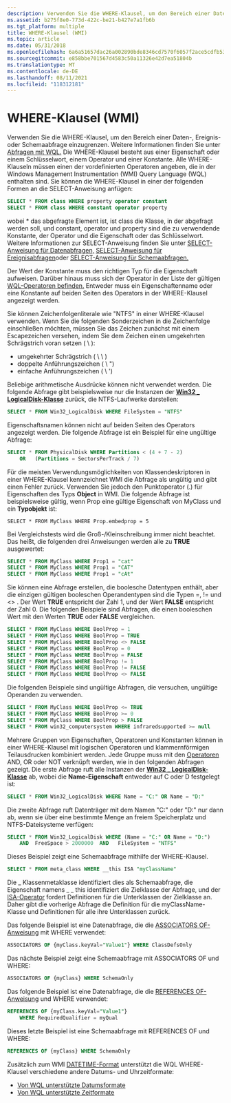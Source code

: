 ```yaml
---
description: Verwenden Sie die WHERE-Klausel, um den Bereich einer Daten-, Ereignis- oder Schemaabfrage einzugrenzen.
ms.assetid: b275f8e0-773d-422c-be21-b427e7a1fb6b
ms.tgt_platform: multiple
title: WHERE-Klausel (WMI)
ms.topic: article
ms.date: 05/31/2018
ms.openlocfilehash: 6a6a51657dac26a002890bde8346cd7570f6057f2ace5cdfb5350d6c90d0fee8
ms.sourcegitcommit: e858bbe701567d4583c50a11326e42d7ea51804b
ms.translationtype: MT
ms.contentlocale: de-DE
ms.lasthandoff: 08/11/2021
ms.locfileid: "118312181"
---
```

# <a name="where-clause-wmi"></a>WHERE-Klausel (WMI)

Verwenden Sie die WHERE-Klausel, um den Bereich einer Daten-, Ereignis- oder Schemaabfrage einzugrenzen. Weitere Informationen finden Sie unter [Abfragen mit WQL.](querying-with-wql.md) Die WHERE-Klausel besteht aus einer Eigenschaft oder einem Schlüsselwort, einem Operator und einer Konstante. Alle WHERE-Klauseln müssen einen der vordefinierten Operatoren angeben, die in der Windows Management Instrumentation (WMI) Query Language (WQL) enthalten sind. Sie können die WHERE-Klausel in einer der folgenden Formen an die SELECT-Anweisung anfügen:


```sql
SELECT * FROM class WHERE property operator constant
SELECT * FROM class WHERE constant operator property
```



wobei \* das abgefragte Element ist, ist class die Klasse, in der abgefragt werden soll, und constant, operator und property sind die zu verwendende Konstante, der Operator und die Eigenschaft oder das Schlüsselwort. Weitere Informationen zur SELECT-Anweisung finden Sie unter [SELECT-Anweisung für Datenabfragen,](select-statement-for-data-queries.md) [SELECT-Anweisung für Ereignisabfragen](select-statement-for-event-queries.md)oder [SELECT-Anweisung für Schemaabfragen.](select-statement-for-schema-queries.md)

Der Wert der Konstante muss den richtigen Typ für die Eigenschaft aufweisen. Darüber hinaus muss sich der Operator in der Liste der gültigen [WQL-Operatoren befinden.](wql-operators.md) Entweder muss ein Eigenschaftenname oder eine Konstante auf beiden Seiten des Operators in der WHERE-Klausel angezeigt werden.

Sie können Zeichenfolgenliterale wie "NTFS" in einer WHERE-Klausel verwenden. Wenn Sie die folgenden Sonderzeichen in die Zeichenfolge einschließen möchten, müssen Sie das Zeichen zunächst mit einem Escapezeichen versehen, indem Sie dem Zeichen einen umgekehrten Schrägstrich voran setzen ( \\ ):

-   umgekehrter Schrägstrich ( \\ \\ )
-   doppelte Anführungszeichen ( \\ ")
-   einfache Anführungszeichen ( \\ ')

Beliebige arithmetische Ausdrücke können nicht verwendet werden. Die folgende Abfrage gibt beispielsweise nur die Instanzen der [**Win32 \_ LogicalDisk-Klasse**](/windows/desktop/CIMWin32Prov/win32-logicaldisk) zurück, die NTFS-Laufwerke darstellen:


```sql
SELECT * FROM Win32_LogicalDisk WHERE FileSystem = "NTFS"
```



Eigenschaftsnamen können nicht auf beiden Seiten des Operators angezeigt werden. Die folgende Abfrage ist ein Beispiel für eine ungültige Abfrage:


```sql
SELECT * FROM PhysicalDisk WHERE Partitions < (4 + 7 - 2) 
    OR   (Partitions = SectorsPerTrack / 7)
```



Für die meisten Verwendungsmöglichkeiten von Klassendeskriptoren in einer WHERE-Klausel kennzeichnet WMI die Abfrage als ungültig und gibt einen Fehler zurück. Verwenden Sie jedoch den Punktoperator (.) für Eigenschaften des Typs **Object** in WMI. Die folgende Abfrage ist beispielsweise gültig, wenn Prop eine gültige Eigenschaft von MyClass und ein **Typobjekt** ist:

``` syntax
SELECT * FROM MyClass WHERE Prop.embedprop = 5
```

Bei Vergleichstests wird die Groß-/Kleinschreibung immer nicht beachtet. Das heißt, die folgenden drei Anweisungen werden alle zu **TRUE** ausgewertet:


```sql
SELECT * FROM MyClass WHERE Prop1 = "cat"
SELECT * FROM MyClass WHERE Prop1 = "CAT"
SELECT * FROM MyClass WHERE Prop1 = "cAt"
```



Sie können eine Abfrage erstellen, die boolesche Datentypen enthält, aber die einzigen gültigen booleschen Operandentypen sind die Typen =, != und <> . Der Wert **TRUE** entspricht der Zahl 1, und der Wert **FALSE** entspricht der Zahl 0. Die folgenden Beispiele sind Abfragen, die einen booleschen Wert mit den Werten **TRUE** oder **FALSE** vergleichen.


```sql
SELECT * FROM MyClass WHERE BoolProp = 1
SELECT * FROM MyClass WHERE BoolProp = TRUE
SELECT * FROM MyClass WHERE BoolProp <> FALSE
SELECT * FROM MyClass WHERE BoolProp = 0
SELECT * FROM MyClass WHERE BoolProp = FALSE
SELECT * FROM MyClass WHERE BoolProp != 1
SELECT * FROM MyClass WHERE BoolProp != FALSE
SELECT * FROM MyClass WHERE BoolProp <> FALSE
```



Die folgenden Beispiele sind ungültige Abfragen, die versuchen, ungültige Operanden zu verwenden.


```sql
SELECT * FROM MyClass WHERE BoolProp <= TRUE
SELECT * FROM MyClass WHERE BoolProp >= 0
SELECT * FROM MyClass WHERE BoolProp > FALSE
SELECT * FROM win32_computersystem WHERE infraredsupported >= null
```



Mehrere Gruppen von Eigenschaften, Operatoren und Konstanten können in einer WHERE-Klausel mit logischen Operatoren und klammernförmigen Teilausdrucken kombiniert werden. Jede Gruppe muss mit den [Operatoren](wql-operators.md) AND, OR oder NOT verknüpft werden, wie in den folgenden Abfragen gezeigt. Die erste Abfrage ruft alle Instanzen der [**Win32 \_ LogicalDisk-Klasse**](/windows/desktop/CIMWin32Prov/win32-logicaldisk) ab, wobei die **Name-Eigenschaft** entweder auf C oder D festgelegt ist:


```sql
SELECT * FROM Win32_LogicalDisk WHERE Name = "C:" OR Name = "D:"
```



Die zweite Abfrage ruft Datenträger mit dem Namen "C:" oder "D:" nur dann ab, wenn sie über eine bestimmte Menge an freiem Speicherplatz und NTFS-Dateisysteme verfügen:


```sql
SELECT * FROM Win32_LogicalDisk WHERE (Name = "C:" OR Name = "D:") 
    AND  FreeSpace > 2000000  AND   FileSystem = "NTFS"
```



Dieses Beispiel zeigt eine Schemaabfrage mithilfe der WHERE-Klausel.


```sql
SELECT * FROM meta_class WHERE __this ISA "myClassName"
```



Die \_ Klassenmetaklasse identifiziert dies als Schemaabfrage, die Eigenschaft namens \_ \_ this identifiziert die Zielklasse der Abfrage, und der [ISA-Operator](isa-operator-for-schema-queries.md) fordert Definitionen für die Unterklassen der Zielklasse an. Daher gibt die vorherige Abfrage die Definition für die myClassName-Klasse und Definitionen für alle ihre Unterklassen zurück.

Das folgende Beispiel ist eine Datenabfrage, die die [ASSOCIATORS OF-Anweisung](associators-of-statement.md) mit WHERE verwendet:


```sql
ASSOCIATORS OF {myClass.keyVal="Value1"} WHERE ClassDefsOnly
```



Das nächste Beispiel zeigt eine Schemaabfrage mit ASSOCIATORS OF und WHERE:


```sql
ASSOCIATORS OF {myClass} WHERE SchemaOnly
```



Das folgende Beispiel ist eine Datenabfrage, die die [REFERENCES OF-Anweisung](references-of-statement.md) und WHERE verwendet:


```sql
REFERENCES OF {myClass.keyVal="Value1"} 
    WHERE RequiredQualifier = myQual
```



Dieses letzte Beispiel ist eine Schemaabfrage mit REFERENCES OF und WHERE:


```sql
REFERENCES OF {myClass} WHERE SchemaOnly
```



Zusätzlich zum WMI [DATETIME-Format](date-and-time-format.md) unterstützt die WQL WHERE-Klausel verschiedene andere Datums- und Uhrzeitformate:

-   [Von WQL unterstützte Datumsformate](wql-supported-date-formats.md)
-   [Von WQL unterstützte Zeitformate](wql-supported-time-formats.md)

 

 
